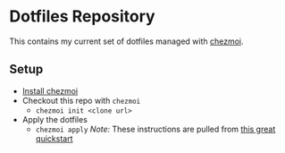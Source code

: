 # Dotfiles Repository
This contains my current set of dotfiles managed with [chezmoi](https://github.com/twpayne/chezmoi).

## Setup
- [Install chezmoi](https://github.com/twpayne/chezmoi/blob/master/docs/INSTALL.md)
- Checkout this repo with `chezmoi`
  - `chezmoi init <clone url>`
- Apply the dotfiles
  - `chezmoi apply`
*Note:* These instructions are pulled from [this great quickstart](https://github.com/twpayne/chezmoi/blob/master/docs/QUICKSTART.md)


